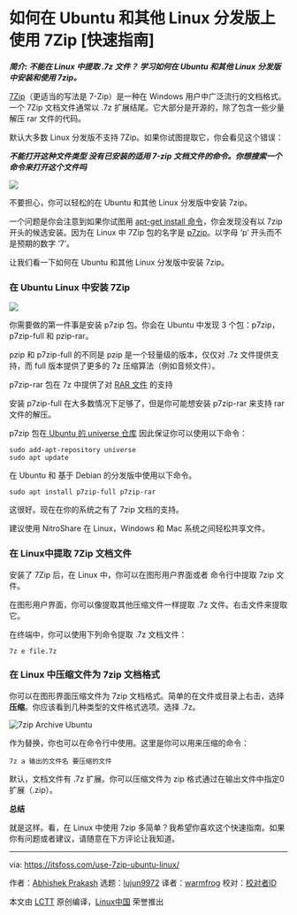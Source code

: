 [#]: collector: (lujun9972)
[#]: translator: (warmfrog)
[#]: reviewer: ( )
[#]: publisher: ( )
[#]: url: ( )
[#]: subject: (How to Use 7Zip in Ubuntu and Other Linux [Quick Tip])
[#]: via: (https://itsfoss.com/use-7zip-ubuntu-linux/)
[#]: author: (Abhishek Prakash https://itsfoss.com/author/abhishek/)

如何在 Ubuntu 和其他 Linux 分发版上使用 7Zip [快速指南]
====================================================

_**简介: 不能在 Linux 中提取 .7z 文件？ 学习如何在 Ubuntu 和其他 Linux 分发版中安装和使用 7zip。**_

[7Zip][1]（更适当的写法是 7-Zip）是一种在 Windows 用户中广泛流行的文档格式。一个 7Zip 文档文件通常以 .7z 扩展结尾。它大部分是开源的，除了包含一些少量解压 rar 文件的代码。

默认大多数 Linux 分发版不支持 7Zip。如果你试图提取它，你会看见这个错误：

_**不能打开这种文件类型
没有已安装的适用 7-zip 文档文件的命令。你想搜索一个命令来打开这个文件吗**_

![][2]

不要担心，你可以轻松的在 Ubuntu 和其他 Linux 分发版中安装 7zip。

一个问题是你会注意到如果你试图用 [apt-get install 命令][3]，你会发现没有以 7zip 开头的候选安装。因为在 Linux 中 7Zip 包的名字是 [p7zip][4]。以字母 ‘p’ 开头而不是预期的数字 ‘7’。

让我们看一下如何在 Ubuntu 和其他 Linux 分发版中安装 7zip。

### 在 Ubuntu Linux 中安装 7Zip

![][5]

你需要做的第一件事是安装 p7zip 包。你会在 Ubuntu 中发现 3 个包：p7zip，p7zip-full 和 pzip-rar。

pzip 和 p7zip-full 的不同是 pzip 是一个轻量级的版本，仅仅对 .7z 文件提供支持，而 full 版本提供了更多的 7z 压缩算法（例如音频文件）。

p7zip-rar 包在 7z 中提供了对 [RAR 文件][6] 的支持

安装 p7zip-full 在大多数情况下足够了，但是你可能想安装 p7zip-rar 来支持 rar 文件的解压。

p7zip 包在[ Ubuntu 的 universe 仓库][7] 因此保证你可以使用以下命令：

```
sudo add-apt-repository universe
sudo apt update
```

在 Ubuntu 和 基于 Debian 的分发版中使用以下命令。

```
sudo apt install p7zip-full p7zip-rar
```

这很好。现在在你的系统之有了 7zip 文档的支持。

[][8]

建议使用 NitroShare 在 Linux，Windows 和 Mac 系统之间轻松共享文件。

### 在 Linux中提取 7Zip 文档文件

安装了 7Zip 后，在 Linux 中，你可以在图形用户界面或者 命令行中提取 7zip 文件。

在图形用户界面，你可以像提取其他压缩文件一样提取 .7z 文件。右击文件来提取它。

在终端中，你可以使用下列命令提取 .7z 文档文件：

```
7z e file.7z
```

### 在 Linux 中压缩文件为 7zip 文档格式

你可以在图形界面压缩文件为 7zip 文档格式。简单的在文件或目录上右击，选择**压缩**。你应该看到几种类型的文件格式选项。选择 .7z。

![7zip Archive Ubuntu][9]

作为替换，你也可以在命令行中使用。这里是你可以用来压缩的命令：

```
7z a 输出的文件名 要压缩的文件
```

默认，文档文件有 .7z 扩展。你可以压缩文件为 zip 格式通过在输出文件中指定0扩展（.zip）。

**总结**

就是这样。看，在 Linux 中使用 7zip 多简单？我希望你喜欢这个快速指南。如果你有问题或者建议，请随意在下方评论让我知道。

--------------------------------------------------------------------------------

via: https://itsfoss.com/use-7zip-ubuntu-linux/

作者：[Abhishek Prakash][a]
选题：[lujun9972][b]
译者：[warmfrog](https://github.com/warmfrog)
校对：[校对者ID](https://github.com/校对者ID)

本文由 [LCTT](https://github.com/LCTT/TranslateProject) 原创编译，[Linux中国](https://linux.cn/) 荣誉推出

[a]: https://itsfoss.com/author/abhishek/
[b]: https://github.com/lujun9972
[1]: https://www.7-zip.org/
[2]: https://i0.wp.com/itsfoss.com/wp-content/uploads/2015/07/Install_7zip_ubuntu_1.png?ssl=1
[3]: https://itsfoss.com/apt-get-linux-guide/
[4]: https://sourceforge.net/projects/p7zip/
[5]: https://i2.wp.com/itsfoss.com/wp-content/uploads/2019/05/7zip-linux.png?resize=800%2C450&ssl=1
[6]: https://itsfoss.com/use-rar-ubuntu-linux/
[7]: https://itsfoss.com/ubuntu-repositories/
[8]: https://itsfoss.com/easily-share-files-linux-windows-mac-nitroshare/
[9]: https://i2.wp.com/itsfoss.com/wp-content/uploads/2019/05/7zip-archive-ubuntu.png?resize=800%2C239&ssl=1
